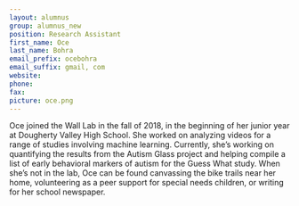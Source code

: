 ```yaml
---
layout: alumnus
group: alumnus_new
position: Research Assistant
first_name: Oce
last_name: Bohra
email_prefix: ocebohra
email_suffix: gmail, com
website:
phone:
fax:
picture: oce.png
---
```


Oce joined the Wall Lab in the fall of 2018, in the beginning of her junior year at Dougherty Valley High School. She worked on analyzing videos for a range of studies involving machine learning. Currently, she’s working on quantifying the results from the Autism Glass project and helping compile a list of early behavioral markers of autism for the Guess What study. When she’s not in the lab, Oce can be found canvassing the bike trails near her home, volunteering as a peer support for special needs children, or writing for her school newspaper.
